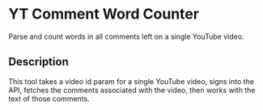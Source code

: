 # YT Comment Word Counter

Parse and count words in all comments left on a single YouTube video.

## Description
This tool takes a video id param for a single YouTube video, signs into the API, fetches the comments associated with the video, then works with the text of those comments.
